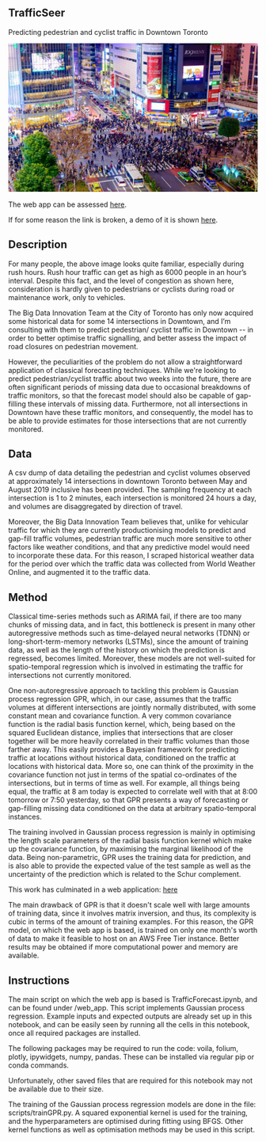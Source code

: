 

TrafficSeer
-------------
Predicting pedestrian and cyclist traffic in Downtown Toronto

<img src="pedestrianTraffic.jpg"
width="1000" height="300" />

The web app can be assessed [here](http://torontotraffic.live:8866).

If for some reason the link is broken, a demo of it is shown [here](https://hnet.com/video-to-webp/viewimage/20191003-06-v6zlVNZ4fITIE3AL-vRbgLl-Hnet).

Description
-------------
For many people, the above image looks quite familiar, especially during rush hours. Rush hour traffic can get as high as 6000 people in an hour’s interval. Despite this fact, and the level of congestion as shown here, consideration is hardly given to pedestrians or cyclists during road or maintenance work, only to vehicles.

The Big Data Innovation Team at the City of Toronto has only now acquired some historical data for some 14 intersections in Downtown, and I’m consulting with them to predict pedestrian/ cyclist traffic in Downtown -- in order to better optimise traffic signalling,  and better assess the impact of road closures on pedestrian movement.

However, the peculiarities of the problem do not allow a straightforward application of classical forecasting techniques. While we're looking to predict pedestrian/cyclist traffic about two weeks into the future, there are often significant periods of missing data due to occasional breakdowns of traffic monitors, so that the forecast model should also be capable of gap-filling these intervals of missing data. Furthermore, not all intersections in Downtown have these traffic monitors, and consequently, the model has to be able to provide estimates for those intersections that are not currently monitored.

Data
------
A csv dump of data detailing the pedestrian and cyclist volumes observed at approximately 14 intersections in downtown Toronto between May and August 2019 inclusive has been provided. The sampling frequency at each intersection is 1 to 2 minutes, each intersection is monitored 24 hours a day, and volumes are disaggregated by direction of travel.

Moreover, the Big Data Innovation Team believes that, unlike for vehicular traffic for which they are currently productionising models to predict and gap-fill traffic volumes, pedestrian traffic are much more sensitive to other factors like weather conditions, and that any predictive model would need to incorporate these data. For this reason, I scraped historical weather data for the period over which the traffic data was collected from World Weather Online, and augmented it to the traffic data.

Method
---------
Classical time-series methods such as ARIMA fail, if there are too many chunks of missing data, and in fact, this bottleneck is present in many other autoregressive methods such as time-delayed neural networks (TDNN) or long-short-term-memory networks (LSTMs), since the amount of training data, as well as the length of the history on which the prediction is regressed, becomes limited. Moreover, these models are not well-suited for spatio-temporal regression which is involved in estimating the traffic for intersections not currently monitored.

One non-autoregressive approach to tackling this problem is Gaussian process regression GPR, which, in our case, assumes that the traffic volumes at different intersections are jointly normally distributed, with some constant mean and covariance function. A very common covariance function is the radial basis function kernel, which, being based on the squared Euclidean distance, implies that intersections that are closer together will be more heavily correlated in their traffic volumes than those farther away. This easily provides a Bayesian framework for predicting traffic at locations without historical data, conditioned on the traffic at locations with historical data. More so, one can think of the proximity in the covariance function not just in terms of the spatial co-ordinates of the intersections, but in terms of time as well. For example, all things being equal, the traffic at 8 am today is expected to correlate well with that at 8:00 tomorrow or 7:50 yesterday, so that GPR presents a way of forecasting or gap-filling missing data conditioned on the data at arbitrary spatio-temporal instances.

The training involved in Gaussian process regression is mainly in optimising the length scale parameters of the radial basis function kernel which make up the covariance function, by maximising the marginal likelihood of the data. Being non-parametric, GPR uses the training data for prediction, and is also able to provide the expected value of the test sample as well as the uncertainty of the prediction which is related to the Schur complement.

This work has culminated in a web application: [here](http://torontotraffic.live:8866)

The main drawback of GPR is that it doesn't scale well with large amounts of training data, since it involves matrix inversion, and thus, its complexity is cubic in terms of the amount of training examples. For this reason, the GPR model, on which the web app is based, is trained on only one month's worth of data to make it feasible to host on an AWS Free Tier instance. Better results may be obtained if more computational power and memory are available.


Instructions
--------------
The main script on which the web app is based is TrafficForecast.ipynb, and can be found under /web_app. This script implements Gaussian process regression. Example inputs and expected outputs are already set up in this notebook, and can be easily seen by running all the cells in this notebook, once all required packages are installed.

The following packages may be required to run the code: voila, folium, plotly, ipywidgets, numpy, pandas. These can be installed via regular pip or conda commands.

Unfortunately, other saved files that are required for this notebook may not be available due to their size.

The training of the Gaussian process regression models are done in the file: scripts/trainGPR.py. A squared exponential kernel is used for the training, and the hyperparameters are optimised during fitting using BFGS. Other kernel functions as well as optimisation methods may be used in this script.
